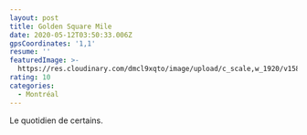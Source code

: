 ```yaml
---
layout: post
title: Golden Square Mile
date: 2020-05-12T03:50:33.006Z
gpsCoordinates: '1,1'
resume: ''
featuredImage: >-
  https://res.cloudinary.com/dmcl9xqto/image/upload/c_scale,w_1920/v1589255282/LRM_EXPORT_635710025004342_20190526_212717628_dbuq3j.jpg
rating: 10
categories:
  - Montréal
---
```

Le quotidien de certains.
